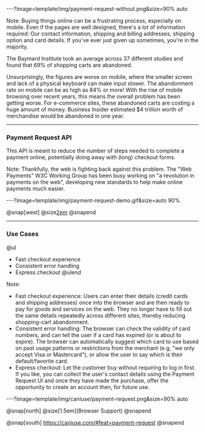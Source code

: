 ---?image=template/img/payment-request-without.png&size=90% auto

Note:
Buying things online can be a frustrating process, especially on mobile. Even if the pages are well designed, there's a lot of information required: Our contact information, shipping and billing addresses, shipping option and card details. If you've ever just given up sometimes, you're in the majority.

The Baymard Institute took an average across 37 different studies and found that 69% of shopping carts are abandoned.

Unsurprisingly, the figures are worse on mobile, where the smaller screen and lack of a physical keyboard can make input slower. The abandonment rate on mobile can be as high as 84% or more! With the rise of mobile browsing over recent years, this means the overall problem has been getting worse. For e-commerce sites, these abandoned carts are costing a huge amount of money. Business Insider estimated $4 trillion worth of merchandise would be abandoned in one year.

---

### Payment Request API

This API is meant to reduce the number of steps needed to complete a payment online, potentially doing away with (long) checkout forms.

Note:
Thankfully, the web is fighting back against this problem. The "Web Payments" W3C Working Group has been busy working on "a revolution in payments on the web", developing new standards to help make online payments much easier.

---?image=template/img/payment-request-demo.gif&size=auto 90%

@snap[west]
@size[2em](Demo)
@snapend

---

### Use Cases

@ul
- Fast checkout experience
- Consistent error handling
- Express checkout
@ulend

Note:

- Fast checkout experience: Users can enter their details (credit cards and shipping addresses) once into the browser and are then ready to pay for goods and services on the web. They no longer have to fill out the same details repeatedly across different sites, thereby reducing shopping-cart abandonment.
- Consistent error handling: The browser can check the validity of card numbers, and can tell the user if a card has expired (or is about to expire). The browser can automatically suggest which card to use based on past usage patterns or restrictions from the merchant (e.g, "we only accept Visa or Mastercard"), or allow the user to say which is their default/favorite card.
- Express checkout: Let the customer buy without requiring to log in first. If you like, you can collect the user's contact details using the Payment Request UI and once they have made the purchase, offer the opportunity to create an account then, for future use.

---?image=template/img/caniuse/payment-request.png&size=90% auto

@snap[north]
@size[1.5em](Browser Support)
@snapend

@snap[south]
https://caniuse.com/#feat=payment-request
@snapend
